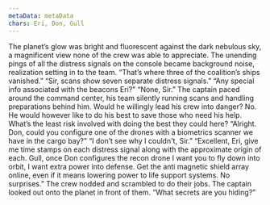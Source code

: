 ```yaml
---
metaData: metaData
chars: Eri, Don, Gull
---
```


The planet’s glow was bright and fluorescent against the dark nebulous sky, a magnificent view none of the crew was able to appreciate. The unending pings of all the distress signals on the console became background noise, realization setting in to the team. 
“That’s where three of the coalition’s ships vanished.”
“Sir, scans show seven separate distress signals.”
“Any special info associated with the beacons Eri?”
“None, Sir.”
The captain paced around the command center, his team silently running scans and handling preparations behind him. Would he willingly lead his crew into danger? No. He would however like to do his best to save those who need his help. What’s the least risk involved with doing the best they could here?
“Alright. Don, could you configure one of the drones with a biometrics scanner we have in the cargo bay?” 
“I don’t see why I couldn't, Sir.”
“Excellent, Eri, give me time stamps on each distress signal along with the approximate origin of each. Gull, once Don configures the recon drone I want you to fly down into orbit, I want extra power into defense. Get the anti magnetic shield array online, even if it means lowering power to life support systems. No surprises.”
The crew nodded and scrambled to do their jobs. The captain looked out onto the planet in front of them. “What secrets are you hiding?”